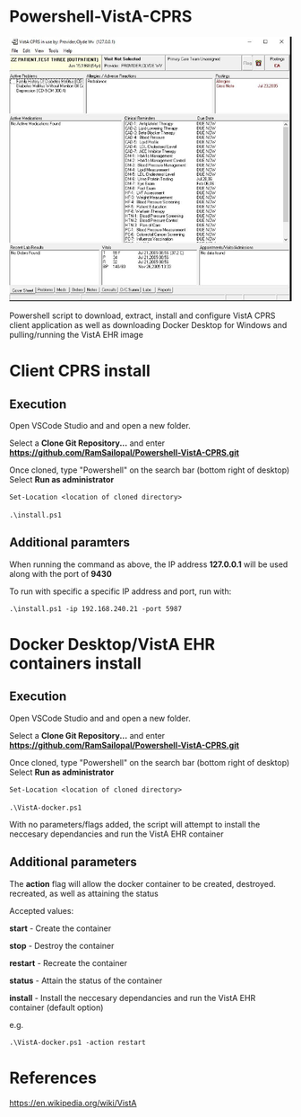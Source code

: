 # Powershell-VistA-CPRS

![Alt text](CPRS.JPG?raw=true "view")

Powershell script to download, extract, install and configure VistA CPRS client application as well as downloading Docker Desktop for Windows and pulling/running the VistA EHR image

# Client CPRS install

## Execution

Open VSCode Studio and and open a new folder.

Select a **Clone Git Repository...** and enter **https://github.com/RamSailopal/Powershell-VistA-CPRS.git**

Once cloned, type "Powershell" on the search bar (bottom right of desktop) Select **Run as administrator**

    Set-Location <location of cloned directory>
    
    .\install.ps1
    
## Additional paramters

When running the command as above, the IP address **127.0.0.1** will be used along with the port of **9430**

To run with specific a specific IP address and port, run with:

    .\install.ps1 -ip 192.168.240.21 -port 5987

# Docker Desktop/VistA EHR containers install

## Execution

Open VSCode Studio and and open a new folder.

Select a **Clone Git Repository...** and enter **https://github.com/RamSailopal/Powershell-VistA-CPRS.git**

Once cloned, type "Powershell" on the search bar (bottom right of desktop) Select **Run as administrator**

    Set-Location <location of cloned directory>
    
    .\VistA-docker.ps1
    
With no parameters/flags added, the script will attempt to install the neccesary dependancies and run the VistA EHR container
    
## Additional parameters

The **action** flag will allow the docker container to be created, destroyed. recreated, as well as attaining the status

Accepted values:

**start** - Create the container

**stop** - Destroy the container

**restart** - Recreate the container

**status** - Attain the status of the container

**install** - Install the neccesary dependancies and run the VistA EHR container (default option)

e.g.

    .\VistA-docker.ps1 -action restart

# References

https://en.wikipedia.org/wiki/VistA
